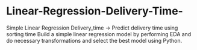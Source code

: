 # Linear-Regression-Delivery-Time-
Simple Linear Regression
 Delivery_time -> Predict delivery time using sorting time 
 Build a simple linear regression model by performing EDA and do necessary transformations and select the best model using Python.
